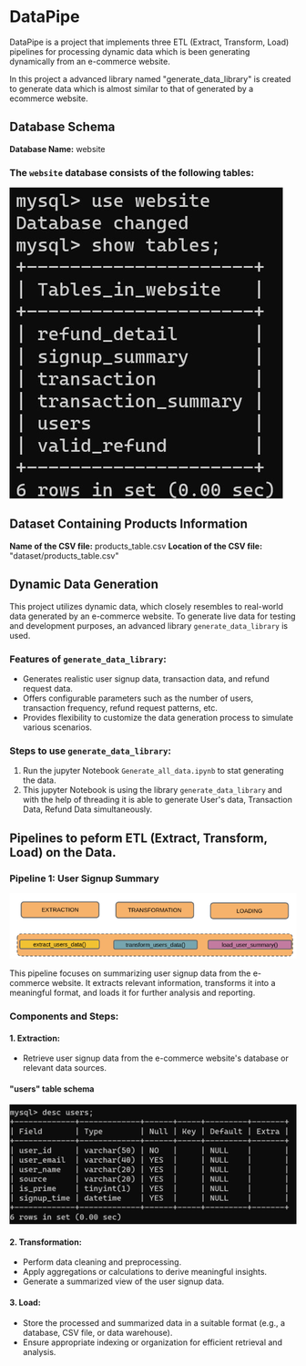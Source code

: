 # DataPipe

DataPipe is a project that implements three ETL (Extract, Transform, Load) pipelines for processing dynamic data which is been generating dynamically from an e-commerce website.

In this project a advanced library named "generate_data_library" is created to generate data which is almost similar to that of generated by a ecommerce website.

## Database Schema
**Database Name:** website

### The `website` database consists of the following tables:
![website_database](images/all_tables.jpg)

## Dataset Containing Products Information
**Name of the CSV file:** products_table.csv
**Location of the CSV file:** "dataset/products_table.csv"

## Dynamic Data Generation

This project utilizes dynamic data, which closely resembles to real-world data generated by an e-commerce website. To generate live data for testing and development purposes, an advanced library `generate_data_library` is used.

### Features of `generate_data_library`:
- Generates realistic user signup data, transaction data, and refund request data.
- Offers configurable parameters such as the number of users, transaction frequency, refund request patterns, etc.
- Provides flexibility to customize the data generation process to simulate various scenarios.

### Steps to use `generate_data_library`:
1. Run the jupyter Notebook `Generate_all_data.ipynb` to stat generating the data.
2. This jupyter Notebook is using the library `generate_data_library` and with the help of threading it is able to generate User's data, Transaction Data, Refund Data simultaneously.

## Pipelines to peform ETL (Extract, Transform, Load) on the Data.

### Pipeline 1: User Signup Summary
![Pipeline1](images/pipeline-1.png)

This pipeline focuses on summarizing user signup data from the e-commerce website. It extracts relevant information, transforms it into a meaningful format, and loads it for further analysis and reporting.

### Components and Steps:
#### 1. Extraction: 
   - Retrieve user signup data from the e-commerce website's database or relevant data sources.
   #### "users" table schema
   ![users_Table](images/users%20table.png)


#### 2. Transformation: 
   - Perform data cleaning and preprocessing.
   - Apply aggregations or calculations to derive meaningful insights.
   - Generate a summarized view of the user signup data.

#### 3. Load: 
   - Store the processed and summarized data in a suitable format (e.g., a database, CSV file, or data warehouse).
   - Ensure appropriate indexing or organization for efficient retrieval and analysis.

